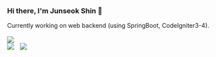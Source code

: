 <h3>Hi there, I'm Junseok Shin 👋 </h3>
<div>
Currently working on web backend (using SpringBoot, CodeIgniter3-4). 
</div>
<br/>
<div>
<img src="https://github-readme-stats.vercel.app/api?username=sjsage522&show_icons=true&theme=buefy"/>
</div>
<span>
<img src="https://hits.seeyoufarm.com/api/count/incr/badge.svg?url=https%3A%2F%2Fgithub.com%2Fsjsage522&count_bg=%2379C83D&title_bg=%23555555&icon=&icon_color=%23E7E7E7&title=hits&edge_flat=false"/>
<a href="https://sjsage522.github.io/"><img src="http://img.shields.io/badge/-Blog-655ced?style=flat&logo=github&link=https://alpox.kr" style="height : auto; margin-left : 10px; margin-right : 10px;"/></a>
</span>
